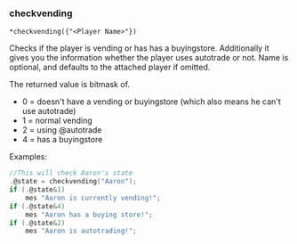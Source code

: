 ### checkvending
```
*checkvending({"<Player Name>"})
```

Checks if the player is vending or has has a buyingstore. Additionally
it gives you the information whether the player uses autotrade or not.
Name is optional, and defaults to the attached player if omitted.

The returned value is bitmask of.
* 0 = doesn't have a vending or buyingstore (which also means he can't use autotrade)
* 1 = normal vending
* 2 = using @autotrade
* 4 = has a buyingstore

Examples:
```c
//This will check Aaron's state
.@state = checkvending("Aaron");
if (.@state&1)
    mes "Aaron is currently vending!";
if (.@state&4)
    mes "Aaron has a buying store!";
if (.@state&2)
    mes "Aaron is autotrading!";
```
